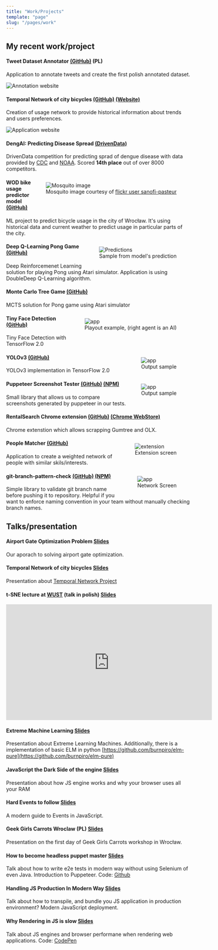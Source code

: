 ```yaml
---
title: "Work/Projects"
template: "page"
slug: "/pages/work"
---
```


## My recent work/project

#### Tweet Dataset Annotator [(GitHub)](https://github.com/burnpiro/tweet-annotator) (PL)

Application to annotate tweets and create the first polish annotated dataset.

![Annotation website](images/tweet-annotator.png)

#### Temporal Network of city bicycles [(GitHub)](https://github.com/burnpiro/wod-bike-dataset-generator) [(Website)](https://burnpiro.github.io/wod-bike-dataset-generator/)

Creation of usage network to provide historical information about trends and users preferences.

![Application website](images/temp-network.png)

#### DengAI: Predicting Disease Spread [(DrivenData)](https://www.drivendata.org/competitions/44/dengai-predicting-disease-spread/)

<div class="flex-container">

DrivenData competition for predicting sprad of dengue disease with data provided by [CDC](http://www.cdc.gov/) and [NOAA](http://www.noaa.gov/). Scored **14th place** out of over 8000 competitors.
<figure class="image" style="float: right;">
  <img src="images/dengue.jpg" alt="Mosquito image">
  <figcaption>Mosquito image courtesy of <a href="https://www.flickr.com/photos/sanofi-pasteur/5284040324/in/photolist-93W66w-arV2fF-3p8QNh-cnF7KE-cnF7Mj-cnF8a7-3p8RvU-cnF88u-cnF7Nu-arXFfy-cnF7J7-arXFto-arXDno-cnF7Hb-rwLX9d-cnF7UC-yM76y7-cnF7Ps-cnF85Q-cnF84G-cnF7TE-9wSDw-e4U78V-qRQpJa-e8GxDY-d4YEBA-d4YEwu-e8AVyt-e8GoTN-cnF873-4Gq9Y9-cnFty3-cnF7SQ-c3urbq-cnF7RY-qRJm2d-cnF7VL-62BwyV-qRJj2S-r9i7QB-r99a5k-62Bwt8-c3urhL-c3urd5-5xe7XE-pNRXZp-qRSbMx-pocK57-5xe13J-cnF7XY" target="_blank">flickr user sanofi-pasteur</a></figcaption>
</figure>

</div>

#### WOD bike usage predictor model [(GitHub)](https://github.com/burnpiro/wod-usage-predictor)

<div class="flex-container">

ML project to predict bicycle usage in the city of Wrocław. It's using historical data and current weather to predict usage in particular parts of the city.

<figure class="image" style="float: right;">
  <img src="images/wod-predictor.png" alt="Predictions">
  <figcaption>Sample from model's prediction</figcaption>
</figure>

</div>

#### Deep Q-Learning Pong Game [(GitHub)](https://github.com/burnpiro/pong-deep-q-learning)

<div class="flex-container">

Deep Reinforcemenet Learning solution for playing Pong using Atari simulator. Application is using DoubleDeep Q-Learning algorithm.

</div>

#### Monte Carlo Tree Game [(GitHub)](https://github.com/burnpiro/monte-carlo-tree-pong)

<div class="flex-container">

MCTS solution for Pong game using Atari simulator

<figure class="image" style="float: right;">
  <img src="images/pong-game-mcts-aggressive.gif" alt="app">
  <figcaption>Playout example, (right agent is an AI)</figcaption>
</figure>

</div>

#### Tiny Face Detection [(GitHub)](https://github.com/burnpiro/tiny-face-detection-tensorflow2)

<div class="flex-container">

Tiny Face Detection with TensorFlow 2.0

<figure class="image" style="float: right;">
  <img src="images/tfd.jpg" alt="app">
  <figcaption>Output sample</figcaption>
</figure>

</div>

#### YOLOv3 [(GitHub)](https://github.com/burnpiro/yolov3-tensorflow2)

<div class="flex-container">

YOLOv3 implementation in TensorFlow 2.0

<figure class="image" style="float: right;">
  <img src="images/yolo-tf2.jpg" alt="app">
  <figcaption>Output sample</figcaption>
</figure>

</div>

#### Puppeteer Screenshot Tester [(GitHub)](https://github.com/burnpiro/puppeteer-screenshot-tester) [(NPM)](https://www.npmjs.com/package/puppeteer-screenshot-tester)

Small library that allows us to compare screenshots generated by puppeteer in our tests.

#### RentalSearch Chrome extension [(GitHub)](https://github.com/burnpiro/rentalSearch) [(Chrome WebStore)](https://chrome.google.com/webstore/detail/rentalwatch-wyszukiwarka/cjaiampoeklkdecjifpekmpjdmpailig)

<div class="flex-container">

Chrome extenstion which allows scrapping Gumtree and OLX.

<figure class="image" style="float: right;">
  <img src="images/rentalSearch.jpg" alt="extension">
  <figcaption>Extension screen</figcaption>
</figure>

</div>

#### People Matcher [(GitHub)](https://github.com/burnpiro/people-matcher)

<div class="flex-container">

Application to create a weighted network of people with similar skils/interests.

<figure class="image" style="float: right;">
  <img src="images/people-matcher.png" alt="app">
  <figcaption>Network Screen</figcaption>
</figure>

</div>

#### git-branch-pattern-check [(GitHub)](https://github.com/burnpiro/git-branch-pattern-check) [(NPM)](https://www.npmjs.com/package/git-branch-pattern-check)

Simple library to validate git branch name before pushing it to repository. Helpful if you want to enforce naming convention in your team without manually checking branch names.



## Talks/presentation

#### Airport Gate Optimization Problem [Slides](https://burnpiro.github.io/agap-presentation/#/)

Our aporach to solving airport gate optimization.

#### Temporal Network of city bicycles [Slides](https://burnpiro.github.io/wrm-presentation/)

Presentation about [Temporal Network Project](http://localhost:8000/pages/work#temporal-network-of-city-bicycles-github)

#### t-SNE lecture at [WUST](http://pwr.edu.pl/en/) (talk in polish) [Slides](https://burnpiro.github.io/t-sne-presentation/#/)

<iframe width="560" height="315" src="https://www.youtube-nocookie.com/embed/qJxL6H0b-F0" frameborder="0" allow="accelerometer; autoplay; encrypted-media; gyroscope; picture-in-picture" allowfullscreen></iframe>

#### Extreme Machine Learning [Slides](https://burnpiro.github.com/elm-presentation/#/)

Presentation about Extreme Learning Machines. Additionally, there is a implementation of basic ELM in python [https://github.com/burnpiro/elm-pure](https://github.com/burnpiro/elm-pure)

#### JavaScript the Dark Side of the engine [Slides](https://burnpiro.github.io/how-js-engine-works/#/)

Presentation about how JS engine works and why your browser uses all your RAM

#### Hard Events to follow [Slides](https://burnpiro.github.io/hard-events-to-follow/#/)

A modern guide to Events in JavaScript.

#### Geek Girls Carrots Wroclaw (PL) [Slides](https://burnpiro.github.io/carrots-wroclaw-day1/#/)

Presentation on the first day of Geek Girls Carrots workshop in Wrocław.

#### How to become headless puppet master [Slides](https://burnpiro.github.io/HeadlessPuppetMaster/)

Talk about how to write e2e tests in modern way without using Selenium of even Java. Introduction to Puppeteer. Code: [Github](https://github.com/burnpiro/puppeteer-wiki-test-suite)

#### Handling JS Production In Modern Way [Slides](https://github.com/burnpiro/HandlingJSProductionInModernWay)

Talk about how to transpile, and bundle you JS application in production environment? Modern JavaScript deployment.

#### Why Rendering in JS is slow [Slides](https://github.com/burnpiro/why-renderin-in-js-is-slow)

Talk about JS engines and browser performane when rendering web applications. Code: [CodePen](https://codepen.io/burnpiro/pen/JNRBjd)
